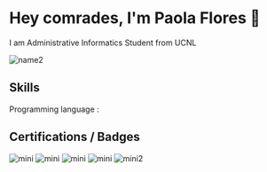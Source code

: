 # Hey comrades, I'm Paola Flores 👋

I am Administrative Informatics Student from UCNL

![name2](https://user-images.githubusercontent.com/99099314/230273829-78fb0159-f61c-4b45-ace6-2cc8e1115a19.png)


## Skills

Programming language : 


## Certifications / Badges

![mini](https://user-images.githubusercontent.com/99099314/222854144-6198206a-261e-41b7-87a6-d5f4b93129d5.png)
![mini](https://user-images.githubusercontent.com/99099314/222854176-d78b2b6a-b355-4f71-9a62-1cce14d184d2.png)
![mini](https://user-images.githubusercontent.com/99099314/222854202-519690b2-8449-4d21-a2a5-9f9546c5e621.png)
![mini](https://user-images.githubusercontent.com/99099314/222856136-9f9056f1-4093-4367-96b7-c43687f86eb5.png)
![mini2](https://user-images.githubusercontent.com/99099314/222856142-339e9dbd-6c8f-4bd0-a30f-11f653fd5f89.png)





